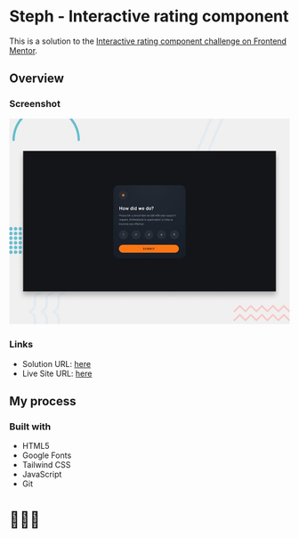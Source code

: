 # Steph - Interactive rating component

This is a solution to the [Interactive rating component challenge on Frontend Mentor](https://www.frontendmentor.io/challenges/interactive-rating-component-koxpeBUmI). 

## Overview

### Screenshot

![](./assets/design/desktop-preview.jpg)

### Links

- Solution URL: [here](https://www.frontendmentor.io/solutions/solution-interactive-rating-component-v7rWzboafs)
- Live Site URL: [here](https://xstephx.github.io/interactive-rating-component-challenge/)

## My process

### Built with

- HTML5 
- Google Fonts
- Tailwind CSS
- JavaScript
- Git



# 🚀🚀🚀
